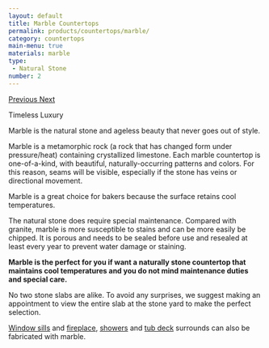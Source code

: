 ```yaml
---
layout: default
title: Marble Countertops
permalink: products/countertops/marble/
category: countertops
main-menu: true
materials: marble
type:
 - Natural Stone
number: 2
---
```


<section class="container section">
  <div class="row">

<div class="col-lg-7 push-lg-5 col-sm-12">
<div id="carouselExampleControls" class="carousel slide content__image sticky" data-ride="carousel">
<div class="carousel-inner" role="listbox">



</div>
<a class="carousel-control-prev" href="#carouselExampleControls" role="button" data-slide="prev">
<span class="carousel-control-prev-icon" aria-hidden="true"></span>
<span class="sr-only">Previous</span>
</a>
<a class="carousel-control-next" href="#carouselExampleControls" role="button" data-slide="next">
<span class="carousel-control-next-icon" aria-hidden="true"></span>
<span class="sr-only">Next</span>
</a>
</div>
</div>

<div class="col-lg-5 pull-lg-7 col-sm-12">
<p class="is-first-heading h2">Timeless Luxury</p>
<p class="h3">Marble is the natural stone and ageless beauty that never goes out of style.</p>

Marble is a metamorphic rock (a rock that has changed form under pressure/heat) containing crystallized limestone. Each marble countertop is one-of-a-kind, with beautiful, naturally-occurring patterns and colors. For this reason, seams will be visible, especially if the stone has veins or directional movement.

Marble is a great choice for bakers because the surface retains cool temperatures.

The natural stone does require special maintenance. Compared with granite, marble is more susceptible to stains and can be more easily be chipped. It is porous and needs to be sealed before use and resealed at least every year to prevent water damage or staining.

**Marble is the perfect for you if want a naturally stone countertop that maintains cool temperatures and you do not mind maintenance duties and special care.**

No two stone slabs are alike. To avoid any surprises, we suggest making an appointment to view the entire slab at the stone yard to make the perfect selection.

<a href="{{ site.url }}/products/window-sills">Window sills</a> and <a href="{{ site.url }}/products/surrounds/fireplace/">fireplace</a>, <a href="{{ site.url }}/products/surrounds/showers/">showers</a> and <a href="{{ site.url }}/products/surrounds/tub-deck/">tub deck</a> surrounds can also be fabricated with marble.

</div>
</div>
</section>
